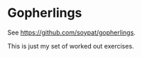 # Gopherlings
See https://github.com/soypat/gopherlings. 

This is just my set of worked out exercises.

